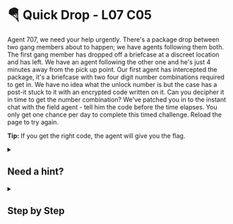 # 🪂 Quick Drop - L07 C05

Agent 707, we need your help urgently.
There's a package drop between two gang members about to happen; we have agents following them both. The first gang member has dropped off a briefcase at a discreet location and has left. We have an agent following the other one and he's just 4 minutes away from the pick up point.
Our first agent has intercepted the package, it's a briefcase with two four digit number combinations required to get in. We have no idea what the unlock number is but the case has a post-it stuck to it with an encrypted code written on it.
Can you decipher it in time to get the number combination? We've patched you in to the instant chat with the field agent - tell him the code before the time elapses.
You only get one chance per day to complete this timed challenge. Reload the page to try again.

**Tip:** If you get the right code, the agent will give you the flag.

<details><summary>

## Need a hint?</summary>

```txt
💡 Hint: Another agent just mentioned Base64. Try that?
```

</details>

<details><summary>

## Step by Step</summary>

- Copy and paste the given code
- Decode using [Base64](https://www.base64decode.net/decode/qgv)

</details>
